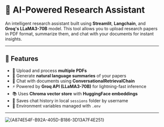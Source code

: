 # 🤖 AI-Powered Research Assistant

An intelligent research assistant built using **Streamlit**, **Langchain**, and **Groq's LLaMA3-70B** model. This tool allows you to upload research papers in PDF format, summarize them, and chat with your documents for instant insights.

---

## 🚀 Features

- 📄 Upload and process **multiple PDFs**
- 🧠 Generate **natural language summaries** of your papers
- 💬 Chat with documents using **ConversationalRetrievalChain**
- ⚡ Powered by **Groq API (LLaMA3-70B)** for lightning-fast inference
- 📚 Uses **Chroma vector store** with **HuggingFace embeddings**
- 💾 Saves chat history in local `sessions` folder by username
- 🔐 Environment variables managed with `.env`

---

![{A874E54F-B92A-405D-B186-3D13A7F4E251}](https://github.com/user-attachments/assets/8400e284-1057-437b-a310-eb208204fe82)

